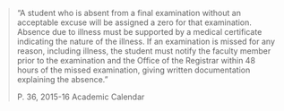 > “A student who is absent from a final examination without an acceptable excuse will be assigned a zero for that examination. Absence due to illness must be supported by a medical certificate indicating the nature of the illness. If an examination is missed for any reason, including illness, the student must notify the faculty member prior to the examination and the Office of the Registrar within 48 hours of the missed examination, giving written documentation explaining the absence.” 
>
> P. 36, 2015-16 Academic Calendar



